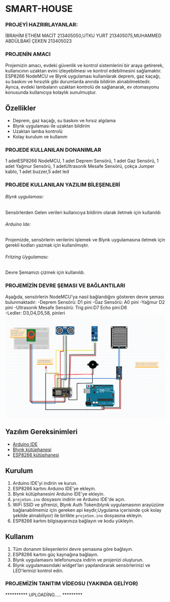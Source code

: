 # SMART-HOUSE

### PROJEYİ HAZRIRLAYANLAR:
İBRAHİM ETHEM MACİT 213405050,UTKU YURT 213405075,MUHAMMED ABDÜLBAKİ ÇEKEN 213405023

### PROJENİN AMACI  
Projemizin amacı, evdeki güvenlik ve kontrol sistemlerini bir araya getirerek, kullanıcının uzaktan evini izleyebilmesi ve kontrol edebilmesini sağlamaktır. ESP8266 NodeMCU ve Blynk uygulaması kullanılarak deprem, gaz kaçağı, su baskını ve hırsızlık gibi durumlarda anında bildirim alınabilmektedir. Ayrıca, evdeki lambaların uzaktan kontrolü de sağlanarak, ev otomasyonu konusunda kullanıcıya kolaylık sunulmuştur.

## Özellikler

- Deprem, gaz kaçağı, su baskını ve hırsız algılama
- Blynk uygulaması ile uzaktan bildirim
- Uzaktan lamba kontrolü
- Kolay kurulum ve kullanım


### PROJEDE KULLANILAN DONANIMLAR
1 adetESP8266 NodeMCU, 1 adet Deprem Sensörü, 1 adet Gaz Sensörü, 1 adet Yağmur Sensörü, 1 adetUltrasonik Mesafe Sensörü, çokça Jumper kablo, 1 adet buzzer,5 adet led

### PROJEDE KULLANILAN YAZILIM BİLEŞENLERİ
###### Blynk uygulaması:
Sensörlerden Gelen verileri kullanıcıya bildirim olarak iletmek için kullanıldı
###### Arduino Ide:
Projemizde, sensörlerin verilerini işlemek ve Blynk uygulamasına iletmek için gerekli kodları yazmak için kullanılmıştır.
 ###### Fritzing Uygulaması:
 Devre Şemamızı çizmek için kullanıldı.


### PROJEMİZİN DEVRE ŞEMASI VE BAĞLANTILARI
Aşağıda, sensörlerin NodeMCU'ya nasıl bağlandığını gösteren devre şeması bulunmaktadır:
-Deprem Sensörü: D1  pini
-Gaz Sensörü:   A0 pini
-Yağmur  D2  pini
-Ultrasonik Mesafe Sensörü:  Trig pini:D7  Echo pini:D6   
-Ledler: D3,D4,D5,58, pinleri
![Oluşturduğumuz devre şeması](https://github.com/iemacit/IOT-Smart-House/blob/main/Devre-Semasi.png)


## Yazılım Gereksinimleri

- [Arduino IDE](https://www.arduino.cc/en/software)
- [Blynk kütüphanesi](https://blynk.io)
- [ESP8266 kütüphanesi](https://www.espressif.com/en/products/socs/esp8266)

## Kurulum

1. Arduino IDE'yi indirin ve kurun.
2. ESP8266 kartını Arduino IDE'ye ekleyin.
3. Blynk kütüphanesini Arduino IDE'ye ekleyin.
4. `projeSon.ino` dosyasını indirin ve Arduino IDE'de açın.
5. WiFi SSID ve şifrenizi, Blynk Auth Token(blynk uygulamasının arayüzüne bağlanabilmemiz için gereken api keydir,Uygulama içerisinde çok kolay şekilde alınabiliyor) ile birlikte `projeSon.ino` dosyasına ekleyin.
6. ESP8266 kartını bilgisayarınıza bağlayın ve kodu yükleyin.


## Kullanım

1. Tüm donanım bileşenlerini devre şemasına göre bağlayın.
2. ESP8266 kartını güç kaynağına bağlayın.
3. Blynk uygulamasını telefonunuza indirin ve projenizi oluşturun.
4. Blynk uygulamasındaki widget'ları yapılandırarak sensörlerinizi ve LED'lerinizi kontrol edin.

### PROJEMİZİN TANITIM VİDEOSU (YAKINDA GELİYOR)
********** UPLOADİNG.....   *********



